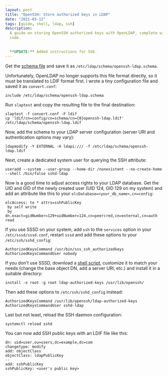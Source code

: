 ```yaml
---
layout: post
title: "OpenSSH: Store authorized keys in LDAP"
date: "2021-03-12"
tags: [guide, shell, ldap, ssh]
description:
  A guide on storing OpenSSH authorized keys with OpenLDAP, complete with
  code.
  
  
  **UPDATE:** Added instructions for SSD.
---
```


Get the [schema file](/files/openssh-ldap.schema) and save it as
`/etc/ldap/schema/openssh-ldap.schema`.

Unfortunately, OpenLDAP no longer supports this file format directly, so it
must be translated to LDIF format first. I wrote a tiny configuration file and
saved it as `convert.conf`:

    include /etc/ldap/schema/openssh-ldap.schema

Run `slaptest` and copy the resulting file to the final destination:

    slaptest -f convert.conf -F ldif
    cp 'ldif/cn=config/cn=schema/cn={0}openssh-ldap.ldif' /etc/ldap/schema/openssh-ldap.ldif

Now, add the schema to your LDAP server configuration (server URI and
authentication options may vary):

    ldapmodify -Y EXTERNAL -H ldapi:/// -f /etc/ldap/schema/openssh-ldap.ldif

Next, create a dedicated system user for querying the SSH attribute:

    useradd --system --user-group --home-dir /nonexistent --no-create-home --shell /bin/false sshd-ldap

Now is a good time to adjust access rights to your LDAP database. Get the UID
and GID of the newly created user (UID 124, GID 129 on my system) and add an
attribute like this to your `olcDatabase=<your_db_name>,cn=config`:

	olcAccess: to * attrs=sshPublicKey 
	 by self write 
	 by dn.exact=gidNumber=129+uidNumber=124,cn=peercred,cn=external,cn=auth read

If you use SSSD on your system, add `ssh` to the `services` option in your
`/etc/sssd/sssd.conf`, restart `sssd` and add these options to your
`/etc/ssh/sshd_config`:

	AuthorizedKeysCommand /usr/bin/sss_ssh_authorizedkeys
	AuthorizedKeysCommandUser nobody

If you don't use SSSD, download a [shell script](/files/ldap-authorized-keys),
customize it to match
your needs (change the base object DN, add a server URI, etc.) and install it
in a suitable directory:

    install -o root -g root ldap-authorized-keys /usr/lib/openssh/

Then add these options to `/etc/ssh/sshd_config` instead:

	AuthorizedKeysCommand /usr/lib/openssh/ldap-authorized-keys
	AuthorizedKeysCommandUser sshd-ldap

Last but not least, reload the SSH daemon configuration:

    systemctl reload sshd

You can now add SSH public keys with an LDIF file like this:

	dn: uid=user,ou=users,dc=example,dc=com
	changetype: modify
	add: objectClass
	objectClass: ldapPublicKey
    --
	add: sshPublicKey
	sshPublicKey: <user's public key>
